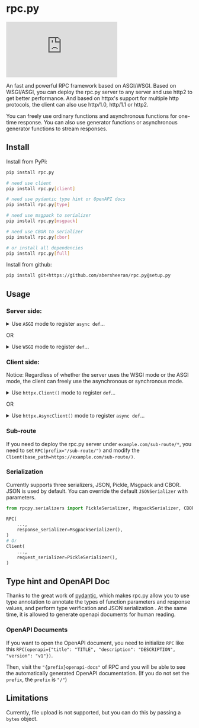 # rpc.py

[![Codecov](https://img.shields.io/codecov/c/github/abersheeran/rpc.py?style=flat-square)](https://codecov.io/gh/abersheeran/rpc.py)

An fast and powerful RPC framework based on ASGI/WSGI. Based on WSGI/ASGI, you can deploy the rpc.py server to any server and use http2 to get better performance. And based on httpx's support for multiple http protocols, the client can also use http/1.0, http/1.1 or http2.

You can freely use ordinary functions and asynchronous functions for one-time response. You can also use generator functions or asynchronous generator functions to stream responses.

## Install

Install from PyPi:

```bash
pip install rpc.py

# need use client
pip install rpc.py[client]

# need use pydantic type hint or OpenAPI docs
pip install rpc.py[type]

# need use msgpack to serializer
pip install rpc.py[msgpack]

# need use CBOR to serializer
pip install rpc.py[cbor]

# or install all dependencies
pip install rpc.py[full]
```

Install from github:

```bash
pip install git+https://github.com/abersheeran/rpc.py@setup.py
```

## Usage

### Server side:

<details markdown="1">
<summary>Use <code>ASGI</code> mode to register <code>async def</code>...</summary>

```python
from typing import AsyncGenerator

import uvicorn
from rpcpy import RPC
from rpcpy.typing import TypedDict

app = RPC(mode="ASGI")


@app.register
async def none() -> None:
    return


@app.register
async def sayhi(name: str) -> str:
    return f"hi {name}"


@app.register
async def yield_data(max_num: int) -> AsyncGenerator[int, None]:
    for i in range(max_num):
        yield i


D = TypedDict("D", {"key": str, "other-key": str})


@app.register
async def query_dict(value: str) -> D:
    return {"key": value, "other-key": value}


if __name__ == "__main__":
    uvicorn.run(app, interface="asgi3", port=65432)
```
</details>

OR

<details markdown="1">
<summary>Use <code>WSGI</code> mode to register <code>def</code>...</summary>

```python
from typing import Generator

import uvicorn
from rpcpy import RPC
from rpcpy.typing import TypedDict

app = RPC()


@app.register
def none() -> None:
    return


@app.register
def sayhi(name: str) -> str:
    return f"hi {name}"


@app.register
def yield_data(max_num: int) -> Generator[int, None, None]:
    for i in range(max_num):
        yield i


D = TypedDict("D", {"key": str, "other-key": str})


@app.register
def query_dict(value: str) -> D:
    return {"key": value, "other-key": value}


if __name__ == "__main__":
    uvicorn.run(app, interface="wsgi", port=65432)
```
</details>

### Client side:

Notice: Regardless of whether the server uses the WSGI mode or the ASGI mode, the client can freely use the asynchronous or synchronous mode.

<details markdown="1">
<summary>Use <code>httpx.Client()</code> mode to register <code>def</code>...</summary>

```python
from typing import Generator

import httpx
from rpcpy.client import Client
from rpcpy.typing import TypedDict

app = Client(httpx.Client(), base_url="http://127.0.0.1:65432/")


@app.remote_call
def none() -> None:
    ...


@app.remote_call
def sayhi(name: str) -> str:
    ...


@app.remote_call
def yield_data(max_num: int) -> Generator[int, None, None]:
    yield


D = TypedDict("D", {"key": str, "other-key": str})


@app.remote_call
def query_dict(value: str) -> D:
    ...
```
</details>

OR

<details markdown="1">
<summary>Use <code>httpx.AsyncClient()</code> mode to register <code>async def</code>...</summary>

```python
from typing import AsyncGenerator

import httpx
from rpcpy.client import Client
from rpcpy.typing import TypedDict

app = Client(httpx.AsyncClient(), base_url="http://127.0.0.1:65432/")


@app.remote_call
async def none() -> None:
    ...


@app.remote_call
async def sayhi(name: str) -> str:
    ...


@app.remote_call
async def yield_data(max_num: int) -> AsyncGenerator[int, None]:
    yield


D = TypedDict("D", {"key": str, "other-key": str})


@app.remote_call
async def query_dict(value: str) -> D:
    ...
```
</details>

### Sub-route

If you need to deploy the rpc.py server under `example.com/sub-route/*`, you need to set `RPC(prefix="/sub-route/")` and modify the `Client(base_path=https://example.com/sub-route/)`.

### Serialization

Currently supports three serializers, JSON, Pickle, Msgpack and CBOR. JSON is used by default. You can override the default `JSONSerializer` with parameters.

```python
from rpcpy.serializers import PickleSerializer, MsgpackSerializer, CBORSerializer

RPC(
    ...,
    response_serializer=MsgpackSerializer(),
)
# Or
Client(
    ...,
    request_serializer=PickleSerializer(),
)
```

## Type hint and OpenAPI Doc

Thanks to the great work of [pydantic](https://pydantic-docs.helpmanual.io/), which makes rpc.py allow you to use type annotation to annotate the types of function parameters and response values, and perform type verification and JSON serialization . At the same time, it is allowed to generate openapi documents for human reading.

### OpenAPI Documents

If you want to open the OpenAPI document, you need to initialize `RPC` like this `RPC(openapi={"title": "TITLE", "description": "DESCRIPTION", "version": "v1"})`.

Then, visit the `"{prefix}openapi-docs"` of RPC and you will be able to see the automatically generated OpenAPI documentation. (If you do not set the `prefix`, the `prefix` is `"/"`)

## Limitations

Currently, file upload is not supported, but you can do this by passing a `bytes` object.
